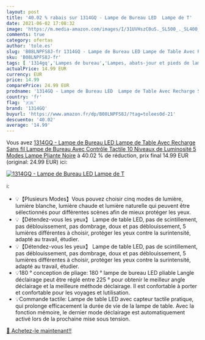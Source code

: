 ```yaml
---
layout: post
title: '40.02 % rabais sur 1314GQ - Lampe de Bureau LED  Lampe de T'
date: 2021-06-02 17:08:32
image: 'https://m.media-amazon.com/images/I/31UVHszC0uS._SL500_._SL400_.jpg'
comments: true
category: ofertas
author: 'tole.es'
slug: 'B08LNPFS8J-fr 1314GQ - Lampe de Bureau LED Lampe de Table Avec Recharge...'
sku: 'B08LNPFS8J-fr'
tags: [ '1314gq','Lampes de bureau','Lampes, abats-jour et pieds de lampes','Luminaires et Éclairage','Luminaires et éclairage','Luminaires intérieur', ]
actualPrice: 14.99 EUR
currency: EUR
price: 14.99
comparePrice: 24.99 EUR
prodname: '1314GQ - Lampe de Bureau LED  Lampe de Table Avec Recharge Sans fil  Lampe de Bureau Avec Contrôle Tactile  10 Niveaux de Luminosité 5 Modes  Lampe Pliante Noire'
country: 'fr'
flag: '🇫🇷'
brand: '1314GQ'
buyurl: 'https://www.amazon.fr/dp/B08LNPFS8J/?tag=tolees0d-21'
descuento: '40.02'
average: '14.99'
---
```


Vous avez [1314GQ - Lampe de Bureau LED  Lampe de Table Avec Recharge Sans fil  Lampe de Bureau Avec Contrôle Tactile  10 Niveaux de Luminosité 5 Modes  Lampe Pliante Noire](https://www.amazon.fr/dp/B08LNPFS8J/?tag=tolees0d-21)  à  40.02 % de réduction, prix final  14.99 EUR (original: 24.99 EUR) ici:

[![1314GQ - Lampe de Bureau LED  Lampe de T](https://m.media-amazon.com/images/I/31UVHszC0uS._SL500_._SL400_.jpg)](https://www.amazon.fr/dp/B08LNPFS8J/?tag=tolees0d-21)

ℹ️:

- 💡【Plusieurs Modes】Vous pouvez choisir cinq modes de lumière, lumière blanche, lumière chaude et lumière naturelle qui peuvent être sélectionnés pour différentes scènes afin de mieux protéger les yeux.
- 💡【Détendez-vous les yeux】 Lampe de table LED, pas de scintillement, pas déblouissement, pas dombrage, doux et pas déblouissement, 5 lumières différentes à choisir, protéger les yeux contre la surintensité, adapté au travail, étudier.
- 💡【Détendez-vous les yeux】 Lampe de table LED, pas de scintillement, pas déblouissement, pas dombrage, doux et pas déblouissement, 5 lumières différentes à choisir, protéger les yeux contre la surintensité, adapté au travail, étudier.
- 💡180 ° conception de pliage: 180 ° lampe de bureau LED pliable Langle déclairage peut être réglé entre 225 ° pour obtenir le meilleur angle déclairage et la meilleure méthode déclairage. Il est confortable à porter et confortable pour les voyages et lutilisation.
- 💡Commande tactile: Lampe de table LED avec capteur tactile pratique, qui prolonge efficacement la durée de vie de la lampe de table. Avec la fonction mémoire, le dernier mode déclairage est automatiquement activé lors de la prochaine mise sous tension.

[🛒 Achetez-le maintenant!!](https://www.amazon.fr/dp/B08LNPFS8J/?tag=tolees0d-21)
